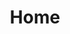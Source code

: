 ---
home: true
title: Home
lang: en-US
heroImage: https://bizbetter.coding.net/p/appresource/d/appresource/git/raw/master/images/monetization/freelance888.png
heroText: Software Monetization
actionText: Let's go →
actionLink: /en/introduction/
features:
- title: In-App Purchases
  details: Often utilised in mobile phone or game console games, in-app purchases provide additional content, new features, services or in-game currency in exchange for additional payments from the user. 
- title: Selling Licenses
  details: One of the most traditional software monetization models. In one-off fee model, to set a price for software product, and require users to pay for the product before using it；In subscription license model, applications require the user to subscribe to gain access to the services or content in the application, making a regular payment on a recurring basis until such time as the subscription is cancelled. 
- title: Advertisements
  details: Embedding advertisements into your software is a tried and tested method of monetizing your app. This model works well in conjunction with in-app purchasing and subscriptions. One method may be to offer your app on two payment tiers - the first being free with compulsory advertisements and the second ad-free but with a subscription payment.
- title: Voluntary Contribution
  details: Users, are not forced to pay, can monthly pay a subscription if they wish or even pay a one-off payment. This model requires a very loyal following to generate enough revenue and requires the content to be of a high-quality.  
- title: User as Product
  details: The main example of this model is Google and the numerous free services it provides to consumers such as Gmail, Google Search, Google Maps and many more. Each of these applications is tracking you as the user. Google then uses the data that it holds on you to sell ads to advertisers. These ads are targeted to you specifically.
- title: Open-source Plus
  details: Some companies look to monetize on the back of the open-source product by providing a variety of value-enhancing services such as support, integration services or value-add software modules that completement and enhance the value of the underlying, open-source product. RedHat and Canonical are two great examples of this approach. 
footer: GPL-3.0 Licensed | Copyright © 2019-present Geextudio
---
